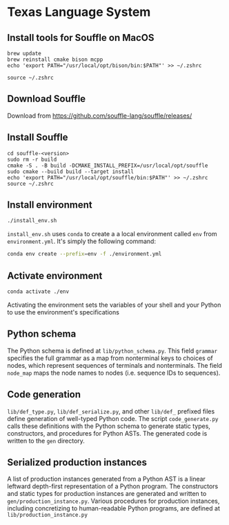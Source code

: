 # Texas Language System

## Install tools for Souffle on MacOS
```
brew update
brew reinstall cmake bison mcpp 
echo 'export PATH="/usr/local/opt/bison/bin:$PATH"' >> ~/.zshrc 

source ~/.zshrc
```

## Download Souffle
Download from https://github.com/souffle-lang/souffle/releases/

## Install Souffle
```
cd souffle-<version>
sudo rm -r build
cmake -S . -B build -DCMAKE_INSTALL_PREFIX=/usr/local/opt/souffle
sudo cmake --build build --target install
echo 'export PATH="/usr/local/opt/souffle/bin:$PATH"' >> ~/.zshrc
source ~/.zshrc  
```

## Install environment
```bash
./install_env.sh
```
`install_env.sh` uses `conda` to create a a local environment called `env` from `environment.yml`.
It's simply the following command:
```bash
conda env create --prefix=env -f ./environment.yml
```

## Activate environment
```bash
conda activate ./env
```
Activating the environment sets the variables of your shell and your Python to use the environment's specifications

## Python schema
The Python schema is defined at `lib/python_schema.py`. This field `grammar` specifies the full grammar as a map from nonterminal keys to choices of nodes, which represent sequences of terminals and nonterminals. The field `node_map` maps the node names to nodes (i.e. sequence IDs to sequences).

## Code generation
`lib/def_type.py`, `lib/def_serialize.py`, and other `lib/def_` prefixed files define generation of well-typed Python code.
The script `code_generate.py` calls these definitions with the Python schema to generate static types, constructors, and procedures for Python ASTs.
The generated code is written to the `gen` directory.

## Serialized production instances
A list of production instances generated from a Python AST is a linear leftward depth-first representation of a Python program.
The constructors and static types for production instances are generated and written to `gen/production_instance.py`.
Various procedures for production instances, including concretizing to human-readable Python programs, are defined at `lib/production_instance.py`


